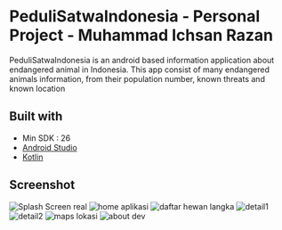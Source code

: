 # PeduliSatwaIndonesia - Personal Project - Muhammad Ichsan Razan
PeduliSatwaIndonesia is an android based information application about endangered animal in Indonesia. This app consist of many endangered animals information, from their population number, known threats and known location

## Built with
* Min SDK : 26
* [Android Studio](https://developer.android.com/studio "Android Studio")
* [Kotlin](https://developer.android.com/kotlin "Kotlin")

## Screenshot
![Splash Screen real](https://user-images.githubusercontent.com/73275576/144736553-971fcb8d-2c68-4976-8b94-a6d3e79bacc2.PNG) ![home aplikasi](https://user-images.githubusercontent.com/73275576/144736541-b62e01da-f7d5-42c0-bc77-85b56cbb1701.PNG)  ![daftar hewan langka](https://user-images.githubusercontent.com/73275576/144736569-f5d67d9d-f92b-43ff-90af-f4456e07014e.PNG) ![detail1](https://user-images.githubusercontent.com/73275576/144736572-1b2ccb36-e7b7-4786-9935-2b3ed75fd6ad.PNG) ![detail2](https://user-images.githubusercontent.com/73275576/144736574-f59f48f6-32a2-41cb-bb9e-338b8350517b.PNG) ![maps lokasi](https://user-images.githubusercontent.com/73275576/144736577-9d5eb564-5a23-46d3-9c6a-10edf068bde8.PNG) ![about dev](https://user-images.githubusercontent.com/73275576/144736708-1fb8fc02-1cec-4f0d-b31d-203de8b70c6a.PNG)
